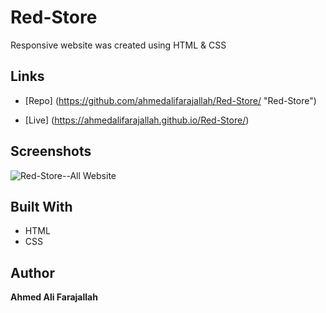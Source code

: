# Red-Store

Responsive website was created using HTML &amp; CSS 


## Links

- [Repo] (<https://github.com/ahmedalifarajallah/Red-Store/> "Red-Store")

- [Live] (<https://ahmedalifarajallah.github.io/Red-Store/>)


## Screenshots

![Red-Store--All Website]()


## Built With
- HTML
- CSS

## Author
**Ahmed Ali Farajallah**

